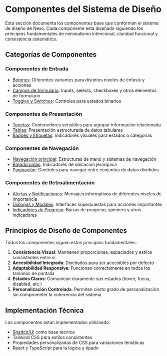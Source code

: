 
# Componentes del Sistema de Diseño

Esta sección documenta los componentes base que conforman el sistema de diseño de Nexo. Cada componente está diseñado siguiendo los principios fundamentales de minimalismo intencional, claridad funcional y consistencia sistemática.

## Categorías de Componentes

### Componentes de Entrada
- [Botones](./buttons.md): Diferentes variantes para distintos niveles de énfasis y acciones
- [Campos de formulario](./form-fields.md): Inputs, selects, checkboxes y otros elementos de formulario
- [Toggles y Switches](./toggles.md): Controles para estados binarios

### Componentes de Presentación
- [Tarjetas](./cards.md): Contenedores versátiles para agrupar información relacionada
- [Tablas](./tables.md): Presentación estructurada de datos tabulares
- [Badges y Etiquetas](./badges.md): Indicadores visuales para estados o categorías

### Componentes de Navegación
- [Navegación principal](./navigation.md): Estructuras de menú y sistemas de navegación
- [Breadcrumbs](./breadcrumbs.md): Indicadores de ubicación jerárquica
- [Paginación](./pagination.md): Controles para navegar entre conjuntos de datos divididos

### Componentes de Retroalimentación
- [Alertas y Notificaciones](./alerts.md): Mensajes informativos de diferentes niveles de importancia
- [Diálogos y Modales](./dialogs.md): Interfaces superpuestas para acciones importantes
- [Indicadores de Progreso](./progress.md): Barras de progreso, spinners y otros indicadores

## Principios de Diseño de Componentes

Todos los componentes siguen estos principios fundamentales:

1. **Consistencia Visual**: Mantienen proporciones, espaciados y estilos consistentes entre sí
2. **Accesibilidad Integrada**: Diseñados para ser accesibles por defecto
3. **Adaptabilidad Responsive**: Funcionan correctamente en todos los tamaños de pantalla
4. **Estados Claros**: Comunican claramente sus estados (hover, focus, disabled, etc.)
5. **Personalización Controlada**: Permiten cierto grado de personalización sin comprometer la coherencia del sistema

## Implementación Técnica

Los componentes están implementados utilizando:

- [Shadcn/UI](https://ui.shadcn.com/) como base técnica
- Tailwind CSS para estilos consistentes
- Propiedades personalizadas de CSS para variaciones temáticas
- React y TypeScript para la lógica y tipado
